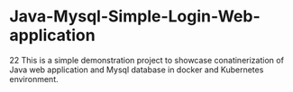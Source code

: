 # Java-Mysql-Simple-Login-Web-application
22
This is a simple demonstration project to showcase conatinerization of Java web application and Mysql database in docker and Kubernetes environment.



